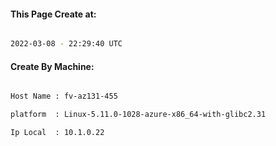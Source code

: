 
   
#### This Page Create at:

```bash

2022-03-08 - 22:29:40 UTC

```

#### Create By Machine:

```bash

Host Name : fv-az131-455

platform  : Linux-5.11.0-1028-azure-x86_64-with-glibc2.31

Ip Local  : 10.1.0.22

```

